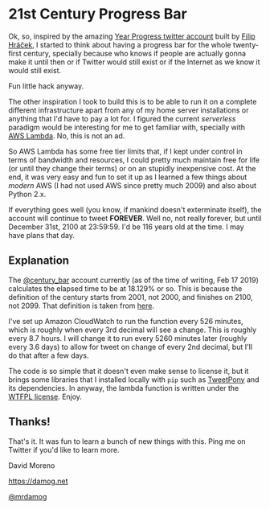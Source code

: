 21st Century Progress Bar
=========================

Ok, so, inspired by the amazing [Year Progress twitter account](https://twitter.com/year_progress) built by [Filip Hráček](https://filiph.net/), I started to think about having a progress bar for the whole twenty-first century, specially because who knows if people are actually gonna make it until then or if Twitter would still exist or if the Internet as we know it would still exist.

Fun little hack anyway.

The other inspiration I took to build this is to be able to run it on a complete different infrastructure apart from any of my home server installations or anything that I'd have to pay a lot for. I figured the current _serverless_ paradigm would be interesting for me to get familiar with, specially with [AWS Lambda](https://aws.amazon.com/lambda/). No, this is not an ad.

So AWS Lambda has some free tier limits that, if I kept under control in terms of bandwidth and resources, I could pretty much maintain free for life (or until they change their terms) or on an stupidly inexpensive cost. At the end, it was very easy and fun to set it up as I learned a few things about _modern_ AWS (I had not used AWS since pretty much 2009) and also about Python 2.x.

If everything goes well (you know, if mankind doesn't exterminate itself), the account will continue to tweet **FOREVER**. Well no, not really forever, but until December 31st, 2100 at 23:59:59. I'd be 116 years old at the time. I may have plans that day.

Explanation
-----------
The [@century_bar](http://twitter.com/century_bar) account currently (as of the time of writing, Feb 17 2019) calculates the elapsed time to be at 18.129% or so. This is because the definition of the century starts from 2001, not 2000, and finishes on 2100, not 2099. That definition is taken from [here](https://en.wikipedia.org/wiki/21st_century).

I've set up Amazon CloudWatch to run the function every 526 minutes, which is roughly when every 3rd decimal will see a change. This is roughly every 8.7 hours. I will change it to run every 5260 minutes later (roughly every 3.6 days) to allow for tweet on change of every 2nd decimal, but I'll do that after a few days.

The code is so simple that it doesn't even make sense to license it, but it brings some libraries that I installed locally with `pip` such as [TweetPony](https://github.com/Mezgrman/TweetPony) and its dependencies. In anyway, the lambda function is written under the [WTFPL license](http://www.wtfpl.net/about/). Enjoy.

Thanks!
-------
That's it. It was fun to learn a bunch of new things with this. Ping me on Twitter if you'd like to learn more.

David Moreno

https://damog.net

[@mrdamog](http://twitter.com/mrdamog)

